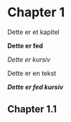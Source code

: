 # Chapter 1
Dette er et kapitel

**Dette er fed**

*Dette er kursiv*

Dette er en tekst

***Dette er fed kursiv***

## Chapter 1.1

